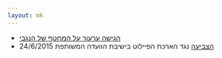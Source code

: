 ```yaml
---
layout: mk
---
```

* <i class="fa fa-newspaper-o"></i> [הגישה ערעור על המחטף של הנגבי](https://archive.is/VRT6g#selection-2447.283-2447.324)
* <i class="fa fa-bank"></i> [הצביעה](https://no2bio.org/drop-the-pilot/#httpsarchiveisduysvselection-31990-321138) נגד הארכת הפיילוט בישיבת הוועדה המשותפת 24/6/2015

